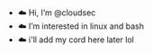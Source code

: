 - ☁️ Hi, I’m @cloudsec
- ☁️ I’m interested in linux and bash
- ☁️ i'll add my cord here later lol

<!---
cloudsec64/cloudsec64 is a ✨ special ✨ repository because its `README.md` (this file) appears on your GitHub profile.
You can click the Preview link to take a look at your changes.
--->
